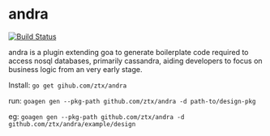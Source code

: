 # andra 
[![Build Status](https://travis-ci.org/ztx/andra.svg?branch=master)](https://travis-ci.org/ztx/andra)

andra is a plugin extending goa to generate boilerplate code required to access nosql databases, primarily cassandra, 
aiding developers to focus on business logic from an very early stage.

Install:
`go get gihub.com/ztx/andra`

run:
`goagen gen --pkg-path github.com/ztx/andra -d path-to/design-pkg`

eg:
`goagen gen --pkg-path github.com/ztx/andra -d github.com/ztx/andra/example/design`
